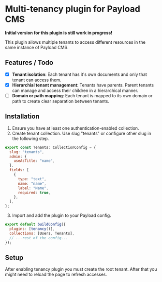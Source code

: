 # Multi-tenancy plugin for Payload CMS

**Initial version for this plugin is still work in progress!**

This plugin allows multiple tenants to access different resources in the same
instance of Payload CMS.

## Features / Todo

- [x] **Tenant isolation**: Each tenant has it's own documents and only that
      tenant can access them.
- [x] **Hierarchial tenant management**: Tenants have parents. Parent tenants
      can manage and access their children in a hierarchical manner.
- [ ] **Domain or path mapping**: Each tenant is mapped to its own domain or
      path to create clear separation between tenants.

## Installation

1. Ensure you have at least one authentication-enabled collection.
2. Create tenant collection. Use slug "tenants" or configure other slug in the
   following step.

```javascript
export const Tenants: CollectionConfig = {
  slug: "tenants",
  admin: {
    useAsTitle: "name",
  },
  fields: [
    {
      type: "text",
      name: "name",
      label: "Name",
      required: true,
    },
  ],
};
```

3. Import and add the plugin to your Payload config.

```javascript
export default buildConfig({
  plugins: [tenancy()],
  collections: [Users, Tenants],
  // ...rest of the config...
});
```

## Setup

After enabling tenancy plugin you must create the root tenant. After that you
might need to reload the page to refresh accesses.
